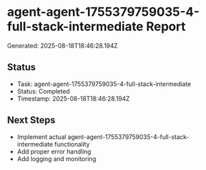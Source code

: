 # agent-agent-1755379759035-4-full-stack-intermediate Report

Generated: 2025-08-18T18:46:28.194Z

## Status
- Task: agent-agent-1755379759035-4-full-stack-intermediate
- Status: Completed
- Timestamp: 2025-08-18T18:46:28.194Z

## Next Steps
- Implement actual agent-agent-1755379759035-4-full-stack-intermediate functionality
- Add proper error handling
- Add logging and monitoring
